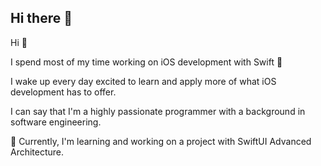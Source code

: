 ## Hi there 👋

Hi 👋

I spend most of my time working on iOS development with Swift 🦉

I wake up every day excited to learn and apply more of what iOS development has to offer. 

I can say that I'm a highly passionate programmer with a background in software engineering.

:speech_balloon: Currently, I'm learning and working on a project with SwiftUI Advanced Architecture.

